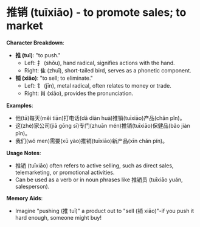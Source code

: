 # **推销 (tuīxiāo) - to promote sales; to market**

**Character Breakdown**:  
- **推 (tuī)**: "to push."
  - Left: 扌 (shǒu), hand radical, signifies actions with the hand.
  - Right: 隹 (zhuī), short-tailed bird, serves as a phonetic component.  
- **销 (xiāo)**: "to sell; to eliminate."
  - Left: 钅 (jīn), metal radical, often relates to money or trade.
  - Right: 肖 (xiāo), provides the pronunciation.

**Examples**:  
- 他(tā)每天(měi tiān)打电话(dǎ diàn huà)推销(tuīxiāo)产品(chǎn pǐn)。  
- 这(zhè)家公司(jiā gōng sī)专门(zhuān mén)推销(tuīxiāo)保健品(bǎo jiàn pǐn)。  
- 我们(wǒ men)需要(xū yào)推销(tuīxiāo)新产品(xīn chǎn pǐn)。

**Usage Notes**:  
- 推销 (tuīxiāo) often refers to active selling, such as direct sales, telemarketing, or promotional activities.  
- Can be used as a verb or in noun phrases like 推销员 (tuīxiāo yuán, salesperson).

**Memory Aids**:  
- Imagine "pushing (推 tuī)" a product out to "sell (销 xiāo)"-if you push it hard enough, someone might buy!
